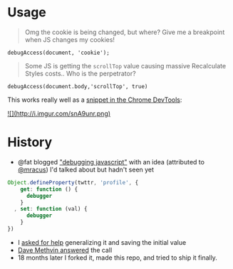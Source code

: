 # Usage

> Omg the cookie is being changed, but where? Give me a breakpoint when JS changes my cookies!

    debugAccess(document, 'cookie');

> Some JS is getting the `scrollTop` value causing massive Recalculate Styles costs.. Who is the perpetrator?

    debugAccess(document.body,'scrollTop', true)

This works really well as a [snippet in the Chrome DevTools](https://developers.google.com/chrome-developer-tools/docs/authoring-development-workflow#snippets):

<a href="https://developers.google.com/chrome-developer-tools/docs/authoring-development-workflow#snippets">
![](http://i.imgur.com/snA9unr.png)
</a>


# History

* @fat blogged ["debugging javascript"](http://wordsbyf.at/2011/12/23/debugging-javascript-is-a-lame-title/) with an idea (attributed to [@mracus](http://twitter.com/mracus)) I'd talked about but hadn't seen yet 

```js
Object.defineProperty(twttr, 'profile', {
    get: function () {
      debugger
    }
  , set: function (val) {
      debugger
    }
})
```
* I [asked for help](https://plus.google.com/+PaulIrish/posts/38Q3jzWMZ9K) generalizing it and saving the initial value
* [Dave Methvin answered](https://gist.github.com/1676346) the call
* 18 months later I forked it, made this repo, and tried to ship it finally.
